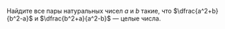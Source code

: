 Найдите все пары натуральных чисел $a$ и $b$ такие, что $\dfrac{a^2+b}{b^2-a}$ и $\dfrac{b^2+a}{a^2-b}$  —  целые числа.
